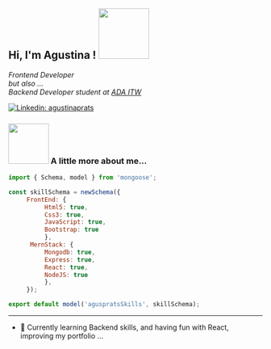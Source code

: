 <h2>  Hi, I'm Agustina ! <img src="https://media.giphy.com/media/gitdNOfXczQxBZjqd4/giphy.gif" width="100"> 
      
</h2>
<p><em>Frontend Developer<br/> but also ... <br/>Backend Developer student at <a href="https://adaitw.org/" target="new">ADA ITW</a></br>
</em></p>

[![Linkedin: agustinaprats](https://img.shields.io/badge/-agustinaprats-blue?style=flat-square&logo=Linkedin&logoColor=white&link=https://www.linkedin.com/in/agustinaprats/)](https://www.linkedin.com/in/agustina-prats-1157a916/)



###  <img src="https://media.giphy.com/media/igJPynWJ6ZfUChLAD6/giphy.gif" width="80"> A little more about me...  

```javascript
import { Schema, model } from 'mongoose';

const skillSchema = newSchema({
     FrontEnd: {
          Html5: true,
          Css3: true,
          JavaScript: true,
          Bootstrap: true
          },
      MernStack: {
          Mongodb: true,
          Express: true,
          React: true,
          NodeJS: true
          },
     });

export default model('aguspratsSkills', skillSchema);

```


---
- 🔭   Currently learning Backend skills, and having fun with React, improving my portfolio ...

<!--
**agusprats/agusprats** is a ✨ _special_ ✨ repository because its `README.md` (this file) appears on your GitHub profile.

Here are some ideas to get you started:

- 🔭 I’m currently working on ...
- 🌱 I’m currently learning ...
- 👯 I’m looking to collaborate on ...
- 🤔 I’m looking for help with ...
- 💬 Ask me about ...
- 📫 How to reach me: ...
- 😄 Pronouns: ...
- ⚡ Fun fact: ...
-->
